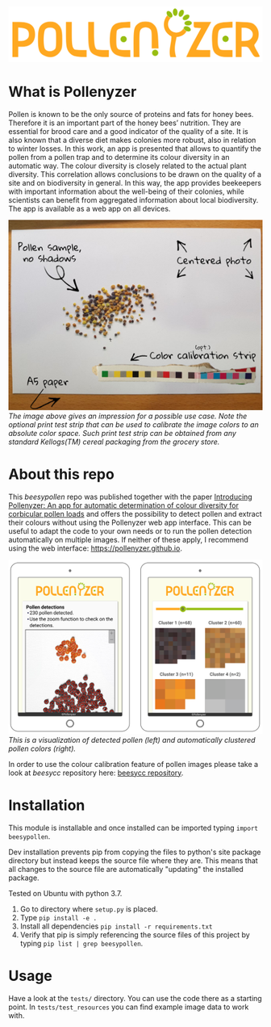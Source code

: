 ![Pollenyzer logo](media_files/pollenyzer-logo.png)
# What is Pollenyzer

Pollen is known to be the only source of proteins and fats for honey bees. Therefore it is an important part of the honey bees’ nutrition. They are essential for brood care and a good indicator of the quality of a site. It is also known that a diverse diet makes colonies more robust, also in relation to winter losses. In this work, an app is presented that allows to quantify the pollen from a pollen trap and to determine its colour diversity in an automatic way. The colour diversity is closely related to the actual plant diversity. This correlation allows conclusions to be drawn on the quality of a site and on biodiversity in general. In this way, the app provides beekeepers with important information about the well-being of their colonies, while scientists can benefit from aggregated information about local biodiversity. The app is available as a web app on all devices.

![Pollenyzer use-case](media_files/how-to-pollenyzer.jpg)
*The image above gives an impression for a possible use case. Note the optional print test strip that can be used to calibrate the image colors to an absolute color space. Such print test strip can be obtained from any standard Kellogs(TM) cereal packaging from the grocery store.*

# About this repo
This *beesypollen* repo was published together with the paper [Introducing Pollenyzer: An app for automatic determination of colour diversity for corbicular pollen loads](https://doi.org/10.1016/j.atech.2023.100263) and offers the possibility to detect pollen and extract their colours without using the Pollenyzer web app interface. This can be useful to adapt the code to your own needs or to run the pollen detection automatically on multiple images. If neither of these apply, I recommend using the web interface: <https://pollenyzer.github.io>.

![pollenyzer-app](media_files/pollenyzer-app.png)
*This is a visualization of detected pollen (left) and automatically clustered pollen colors (right).*


In order to use the colour calibration feature of pollen images please take a look at *beesycc* repository here: [beesycc repository](https://github.com/pollenyzer/beesycc).

# Installation

This module is installable and once installed can be imported typing `import beesypollen`.

Dev installation prevents pip from copying the files to python's site package directory but instead keeps the source file where they are. This means that all changes to the source file are automatically "updating" the installed package.

Tested on Ubuntu with python 3.7.

1) Go to directory where `setup.py` is placed.
2) Type `pip install -e .`
3) Install all dependencies `pip install -r requirements.txt`
3) Verify that pip is simply referencing the source files of this project by typing `pip list | grep beesypollen`.


# Usage

Have a look at the `tests/` directory. You can use the code there as a starting point. In `tests/test_resources` you can find example image data to work with.
